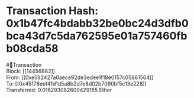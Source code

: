 
Transaction Hash: 0x1b47fc4bdabb32be0bc24d3dfb0bca43d7c5da762595e01a757460fbb08cda58
====================================================================================
  
#💸Transaction  
Block: [[14456682]]  
From: [[0xe592427a0aece92de3edee1f18e0157c05861564]]  
To: [[0x45178eef41d1d5a8b2d7e8d02b7090bf5c13e228]]  
Transferred: 0.016293082600429155 Ether